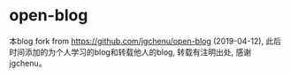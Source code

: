 # open-blog
本blog fork from https://github.com/jgchenu/open-blog (2019-04-12), 此后时间添加的为个人学习的blog和转载他人的blog, 转载有注明出处, 感谢jgchenu。 
